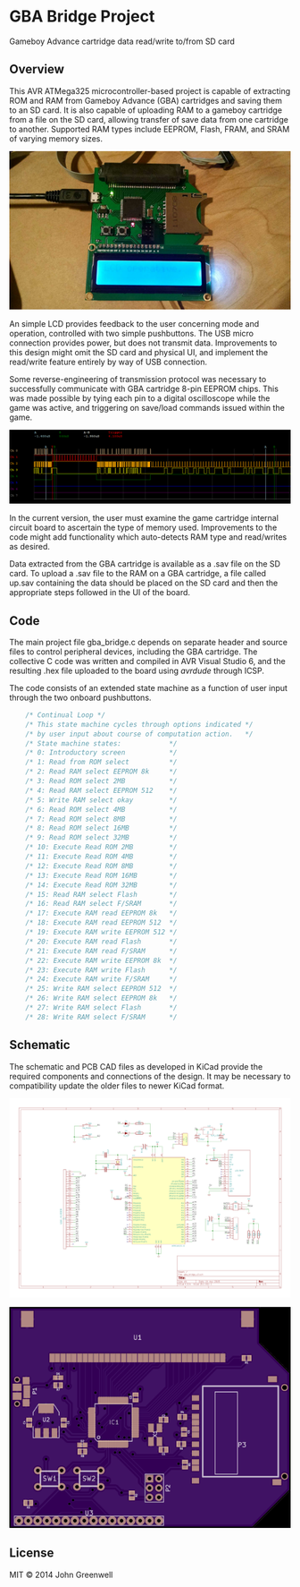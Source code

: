 # GBA Bridge Project

Gameboy Advance cartridge data read/write to/from SD card

## Overview

This AVR ATMega325 microcontroller-based project is capable of extracting ROM and RAM from Gameboy Advance (GBA) cartridges and saving them to an SD card. It is also capable of uploading RAM to a gameboy cartridge from a file on the SD card, allowing transfer of save data from one cartridge to another. Supported RAM types include EEPROM, Flash, FRAM, and SRAM of varying memory sizes.

![Final Build](images/gba_bridge_photo.jpg)

An simple LCD provides feedback to the user concerning mode and operation, controlled with two simple pushbuttons. The USB micro connection provides power, but does not transmit data. Improvements to this design might omit the SD card and physical UI, and implement the read/write feature entirely by way of USB connection.

Some reverse-engineering of transmission protocol was necessary to successfully communicate with GBA cartridge 8-pin EEPROM chips. This was made possible by tying each pin to a digital oscilloscope while the game was active, and triggering on save/load commands issued within the game.

![EEPROM Read Example](images/gba_bridge_eeprom_read_2.png)

In the current version, the user must examine the game cartridge internal circuit board to ascertain the type of memory used. Improvements to the code might add functionality which auto-detects RAM type and read/writes as desired.

Data extracted from the GBA cartridge is available as a .sav file on the SD card. To upload a .sav file to the RAM on a GBA cartridge, a file called up.sav containing the data should be placed on the SD card and then the appropriate steps followed in the UI of the board.

## Code

The main project file gba_bridge.c depends on separate header and source files to control peripheral devices, including the GBA cartridge. The collective C code was written and compiled in AVR Visual Studio 6, and the resulting .hex file uploaded to the board using *avrdude* through ICSP. 

The code consists of an extended state machine as a function of user input through the two onboard pushbuttons.

```c
	/* Continual Loop */
	/* This state machine cycles through options indicated */
	/* by user input about course of computation action.   */
	/* State machine states:			*/
	/* 0: Introductory screen			*/
	/* 1: Read from ROM select			*/
	/* 2: Read RAM select EEPROM 8k		*/
	/* 3: Read ROM select 2MB			*/
	/* 4: Read RAM select EEPROM 512	*/
	/* 5: Write RAM select okay			*/
	/* 6: Read ROM select 4MB			*/
	/* 7: Read ROM select 8MB			*/
	/* 8: Read ROM select 16MB			*/
	/* 9: Read ROM select 32MB			*/
	/* 10: Execute Read ROM 2MB			*/
	/* 11: Execute Read ROM 4MB			*/
	/* 12: Execute Read ROM 8MB			*/
	/* 13: Execute Read ROM 16MB		*/
	/* 14: Execute Read ROM 32MB		*/
	/* 15: Read RAM select Flash		*/
	/* 16: Read RAM select F/SRAM		*/
	/* 17: Execute RAM read EEPROM 8k	*/
	/* 18: Execute RAM read	EEPROM 512	*/
	/* 19: Execute RAM write EEPROM 512	*/
	/* 20: Execute RAM read Flash		*/
	/* 21: Execute RAM read F/SRAM		*/
	/* 22: Execute RAM write EEPROM 8k	*/
	/* 23: Execute RAM write Flash		*/
	/* 24: Execute RAM write F/SRAM		*/
	/* 25: Write RAM select EEPROM 512	*/
	/* 26: Write RAM select EEPROM 8k	*/
	/* 27: Write RAM select Flash		*/
	/* 28: Write RAM select F/SRAM		*/
```

## Schematic

The schematic and PCB CAD files as developed in KiCad provide the required components and connections of the design. It may be necessary to compatibility update the older files to newer KiCad format.

![Schematic](images/gba_bridge_schematic.png)

![PCB Layout](images/gba_bridge_layout_oshpark.png)

## License

MIT © 2014 John Greenwell